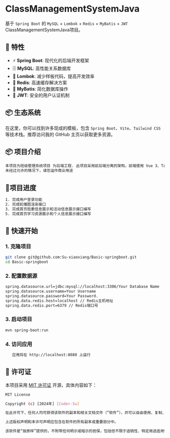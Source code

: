 # ClassManagementSystemJava

基于 `Spring Boot` 的 `MySQL` + `Lombok` + `Redis` + `MyBatis` + `JWT` ClassManagementSystemJava项目。

## 🚀 特性

- ⚡️ **Spring Boot**: 现代化的后端开发框架
- 🗄️ **MySQL**: 高性能关系数据库
- 🧬 **Lombok**: 减少样板代码，提高开发效率
- 🐳 **Redis**: 高速缓存解决方案
- 🥷 **MyBatis**: 简化数据库操作
- 🔐 **JWT**: 安全的用户认证机制

## 📦 生态系统

在这里，你可以找到许多现成的模板，包含 `Spring Boot`、`Vite`、`Tailwind CSS` 等技术栈。推荐访问我的 GitHub 主页以获取更多资源。
## 📦 项目介绍
```bash
本项目为班级管理系统项目 为后端工程. 此项目采用前后端分离的架构，前端使用 Vue 3、Tailwind CSS、Vant 和 Element Plus，后端使用 Spring Boot 和 MyBatis。
未经过允许的情况下，请忽运作商业用途
```
## 🚀项目进度
```bash
1. 完成用户登录功能
2. 完成轮播图渲染接口
3. 完成首页班委信息展示和活动信息展示接口编写
5. 完成首页学习资源展示和个人信息展示接口编写
```
## 📖 快速开始

### 1. 克隆项目

```bash
git clone git@github.com:Su-xiaoxiang/Basic-springboot.git
cd Basic-springboot
```
### 2. 配置数据源

```bash
spring.datasource.url=jdbc:mysql://localhost:3306/Your Database Name
spring.datasource.username=Your Username
spring.datasource.password=Your Password.
spring.data.redis.host=localhost // Redis主机地址
spring.data.redis.port=6379 // Redis端口号
```

### 3. 启动项目

```bash
mvn spring-boot:run
```
### 4. 访问应用
```bash
   应用将在 http://localhost:8080 上运行
```
## 📄 许可证

本项目采用 [MIT 许可证](https://github.com/Su-xiaoxiang) 开源，具体内容如下：
```bash
MIT License

Copyright (c) [2024年] [Coder-Su]

在此许可下，任何人均可获得该软件的副本和相关文档文件（“软件”），并可以自由使用、复制、修改、合并、发布、分发、再许可和/或出售软件的副本，且在遵循以下条件的情况下：

上述版权声明和本许可声明应包含在软件的所有副本或重要部分中。

该软件是“按原样”提供的，不附带任何明示或暗示的担保，包括但不限于适销性、特定用途适用性和非侵权的担保。无论在任何情况下，作者或版权持有者均不应对因软件或软件的使用或其他交易而导致的任何索赔、损害或其他责任承担责任。
```
